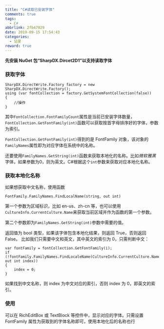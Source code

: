 ```yaml
---
title: "C#读取已安装字体"
comments: true
tags:
  - C#
abbrlink: 2fb47029
date: 2019-09-15 17:54:43
categories:
  - 记录
reward: true
---
```


**先安装 NuGet 包“SharpDX.Dircet2D1”以支持读取字体**

### 获取字体

```
SharpDX.DirectWrite.Factory factory = new SharpDX.DirectWrite.Factory();
using (var fontCollection = factory.GetSystemFontCollection(false))
{
    //操作
}
```

<!--more-->

其中`FontCollection.FontFamilyCount`属性是当前已安装字体数量，`FontCollection.GetFontFamily(int)`函数可以获取按首字母排序好的字体，参数为索引。

`FontCollection.GetFontFamily(int)`得到的是 FontFamily 对象，该对象的`FamilyNames`属性即为对应字体在系统中的名称。

<p>还要使用<code>FamilyNames.GetString(int)</code>函数来获取本地化的名称。比如<em>微软雅黑</em>字体，如果参数为0，则为英文。C#根据这个<code>int</code>参数来获取对应本地化名称。</p>

### 获取本地化名称

如果想获取中文名称，使用函数

```
FontFamily.FamilyNames.FindLocalName(string, out int)
```

第一个参数为区域标识，比如 en-us、zh-cn 等，也可以使用`CultureInfo.CurrentCulture.Name`来获取当前区域并作为函数的第一个参数。

第二个参数即为`FamilyNames.GetString(int)`参数中需要的值。

返回值为 bool 类型，如果该字体包含本地化结果，则返回 True，否则返回 False。 比如我们只需要中文和英文，其中英文的索引为 0，只需判断中文：

```
var fontFamily = fontCollection.GetFontFamily(i);
if (!fontFamily.FamilyNames.FindLocaleName(CultureInfo.CurrentCulture.Name, out int index))
{
    index = 0;
}
```

如果找到中文名称，则 index 为中文对应的索引，否则 index 为 0，即英文的索引。

### 使用

可以在 RichEditBox 或 TextBlock 等控件中，显示对应的字体。只需设置 FontFamily 属性为获取到的字体名称即可，使用本地化后的名称也行
